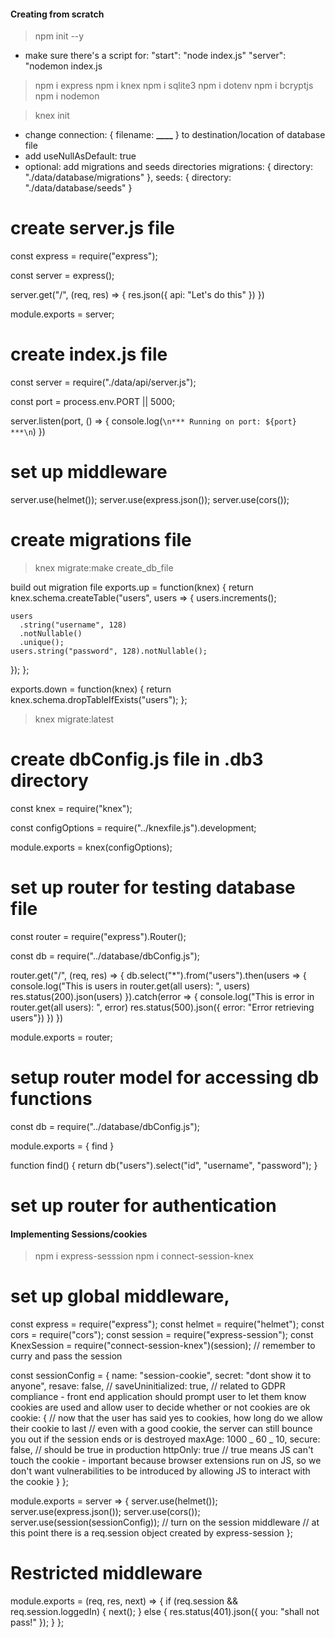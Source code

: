 #### Creating from scratch

> npm init --y

<!-- Initialize package.json file -->

- make sure there's a script for:
  "start": "node index.js"
  "server": "nodemon index.js

<!-- Install dependencies -->

> npm i express
> npm i knex
> npm i sqlite3
> npm i dotenv
> npm i bcryptjs
> npm i nodemon

> knex init

<!-- Initialize knex file -->

- change connection: { filename: **\_\_\_\_** } to destination/location of database file
- add useNullAsDefault: true
- optional: add migrations and seeds directories
  migrations: {
  directory: "./data/database/migrations"
  },
  seeds: {
  directory: "./data/database/seeds"
  }

# create server.js file

const express = require("express");

const server = express();

server.get("/", (req, res) => {
res.json({ api: "Let's do this" })
})

module.exports = server;

# create index.js file

const server = require("./data/api/server.js");

const port = process.env.PORT || 5000;

server.listen(port, () => {
console.log(`\n*** Running on port: ${port} ***\n`)
})

# set up middleware

server.use(helmet());
server.use(express.json());
server.use(cors());

# create migrations file

> knex migrate:make create_db_file

build out migration file
exports.up = function(knex) {
return knex.schema.createTable("users", users => {
users.increments();

    users
      .string("username", 128)
      .notNullable()
      .unique();
    users.string("password", 128).notNullable();

});
};

exports.down = function(knex) {
return knex.schema.dropTableIfExists("users");
};

<!-- make sure the exports.down command is the opposite of exports.up -->

> knex migrate:latest

# create dbConfig.js file in .db3 directory

const knex = require("knex");

const configOptions = require("../knexfile.js").development;

module.exports = knex(configOptions);

<!-- Next, we set up a basic router to verify we have access to the database -->

# set up router for testing database file

const router = require("express").Router();

const db = require("../database/dbConfig.js");

router.get("/", (req, res) => {
db.select("\*").from("users").then(users => {
console.log("This is users in router.get(all users): ", users)
res.status(200).json(users)
}).catch(error => {
console.log("This is error in router.get(all users): ", error)
res.status(500).json({ error: "Error retrieving users"})
})
})

module.exports = router;

<!-- To accomplish the next step, the code above will need changing -->
<!-- No db import, no reference to db in the router.get -->

# setup router model for accessing db functions

const db = require("../database/dbConfig.js");

module.exports = {
find
}

function find() {
return db("users").select("id", "username", "password");
}

# set up router for authentication

#### Implementing Sessions/cookies

<!-- install session functionality -->

> npm i express-sesssion
> npm i connect-session-knex

# set up global middleware,

<!-- in this case the middleware is in its own file configure-middleware.js -->

const express = require("express");
const helmet = require("helmet");
const cors = require("cors");
const session = require("express-session");
const KnexSession = require("connect-session-knex")(session); // remember to curry and pass the session

const sessionConfig = {
name: "session-cookie",
secret: "dont show it to anyone",
resave: false, //
saveUninitialized: true, // related to GDPR compliance - front end application should prompt user to let them know cookies are used and allow user to decide whether or not cookies are ok
cookie: {
// now that the user has said yes to cookies, how long do we allow their cookie to last
// even with a good cookie, the server can still bounce you out if the session ends or is destroyed
maxAge: 1000 _ 60 _ 10,
secure: false, // should be true in production
httpOnly: true // true means JS can't touch the cookie - important because browser extensions run on JS, so we don't want vulnerabilities to be introduced by allowing JS to interact with the cookie
}
};

module.exports = server => {
server.use(helmet());
server.use(express.json());
server.use(cors());
server.use(session(sessionConfig)); // turn on the session middleware
// at this point there is a req.session object created by express-session
};

# Restricted middleware

<!-- set up restricted middleware to verify user has the cookie sent by the server as stored in req.session -->

module.exports = (req, res, next) => {
if (req.session && req.session.loggedIn) {
next();
} else {
res.status(401).json({ you: "shall not pass!" });
}
};

<!-- install connect-session-knex -->
